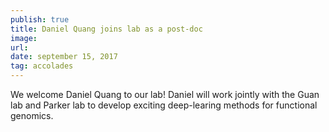 ```yaml
---
publish: true
title: Daniel Quang joins lab as a post-doc
image: 
url:
date: september 15, 2017
tag: accolades
---
```


We welcome Daniel Quang to our lab! Daniel will work jointly with the Guan lab
and Parker lab to develop exciting deep-learing methods for functional genomics.
